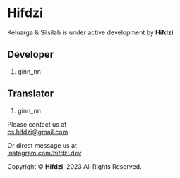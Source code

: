 # Hifdzi

Keluarga & Silsilah is under active development by **Hifdzi**

## Developer

1. ginn_nn

## Translator

1. ginn_nn

Please contact us at  
[cs.hifdzi@gmail.com](mailto:cs.hifdzi@gmail.com)

Or direct message us at  
[instagram.com/hifdzi.dev](http://instagram.com/hifdzi.dev)

Copyright © **Hifdzi**, 2023 All Rights Reserved.
